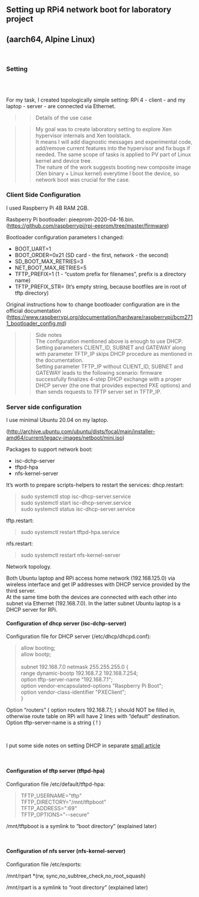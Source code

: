 ## Setting up RPi4 network boot for laboratory project
## (aarch64, Alpine Linux) 
</br>

### Setting
</br></br>

For my task, I created topologically simple setting: RPi 4 - client - and my laptop - server - are connected via Ethernet.
</br>

>> Details of the use case

>> My goal was to create laboratory setting to explore Xen hypervisor internals and Xen toolstack.</br>
It means I will add diagnostic messages and experimental code, add/remove current features into the hypervisor and fix bugs if needed. The same scope of tasks is  applied to PV part of Linux kernel and device tree.</br>The nature of the work suggests booting new composite image (Xen binary + Linux kernel) everytime I boot the device, so network boot was crucial for the case.

### Client Side Configuration

I used Raspberry Pi 4B RAM 2GB.

Rasbperry Pi bootloader: pieeprom-2020-04-16.bin.</br>(https://github.com/raspberrypi/rpi-eeprom/tree/master/firmware)

Bootloader configuration parameters I changed:
* BOOT_UART=1
* BOOT_ORDER=0x21			(SD card - the first, network - the second)
* SD_BOOT_MAX_RETRIES=3
* NET_BOOT_MAX_RETRIES=5
* TFTP_PREFIX=1				(1 - “custom prefix for filenames”, prefix is a directory name)
* TFTP_PREFIX_STR=			(It’s empty string, because bootfiles are in root of tftp directory)

Original instructions how to change bootloader configuration are in the official documentation</br> (https://www.raspberrypi.org/documentation/hardware/raspberrypi/bcm2711_bootloader_config.md)

>> Side notes</br>The configuration mentioned above is enough to use DHCP.</br>Setting parameters CLIENT_ID, SUBNET and GATEWAY along with parameter TFTP_IP skips DHCP procedure as mentioned in the documentation.</br>Setting parameter TFTP_IP without CLIENT_ID, SUBNET and GATEWAY leads to the following scenario: firmware successfully finalizes 4-step DHCP exchange with a proper DHCP server (the one that provides expected PXE options) and than sends requests to TFTP server set in TFTP_IP.


### Server side configuration

I use minimal Ubuntu 20.04 on my laptop.

(http://archive.ubuntu.com/ubuntu/dists/focal/main/installer-amd64/current/legacy-images/netboot/mini.iso)

Packages to support network boot:

* isc-dchp-server
* tftpd-hpa
* nfs-kernel-server


It’s worth to prepare scripts-helpers to restart the services:
dhcp.restart:
> sudo systemctl stop isc-dhcp-server.service</br>sudo systemctl start isc-dhcp-server.service</br>sudo systemctl status isc-dhcp-server.service

tftp.restart:
> sudo systemctl restart tftpd-hpa.service

nfs.restart:
> sudo systemctl restart nfs-kernel-server

Network topology.

Both Ubuntu laptop and RPi access home network (192.168.125.0) via wireless interface and get IP addresses with DHCP service provided by the third server.</br>
At the same time both the devices are connected with each other into subnet via Ethernet (192.168.7.0). In the latter subnet Ubuntu laptop is a DHCP server for RPi.

#### Configuration of dhcp server (isc-dchp-server)

Configuration file for DHCP server (/etc/dhcp/dhcpd.conf):

> allow booting;</br>
allow bootp;</br>
</br>subnet 192.168.7.0 netmask 255.255.255.0 {</br>
range dynamic-bootp 192.168.7.2   192.168.7.254;</br>
	option tftp-server-name “192.168.7.1";</br>
	option vendor-encapsulated-options  "Raspberry Pi Boot";</br>
	option vendor-class-identifier "PXEClient";</br>
}

Option “routers” (  option routers 192.168.7.1;  ) should NOT be filled in, otherwise route table on RPi will have 2 lines with “default” destination.
Option tftp-server-name is a string ( ! )

</br>

I put some side notes on setting DHCP in separate [small article](https://github.com/malus-brandywine/malus-brandywine/blob/master/Articles/rpi4-netboot-aarch64-alpine-notes-1.md)

</br>

#### Configuration of tftp server (tftpd-hpa)

Configuration file /etc/default/tftpd-hpa:

> TFTP_USERNAME="tftp"</br>
TFTP_DIRECTORY="/mnt/tftpboot"</br>
TFTP_ADDRESS=":69"</br>
TFTP_OPTIONS="--secure"

/mnt/tftpboot is a symlink to “boot directory” (explained later)

</br>

#### Configuration of nfs server (nfs-kernel-server)

Configuration file /etc/exports:

/mnt/rpart \*(rw, sync,no_subtree_check,no_root_squash)

/mnt/rpart is a symlink to “root directory” (explained later)

